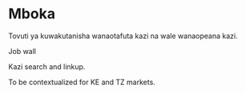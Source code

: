 # Mboka
Tovuti ya kuwakutanisha wanaotafuta kazi na wale wanaopeana kazi.

Job wall

Kazi search and linkup.

To be contextualized for KE and TZ markets.
